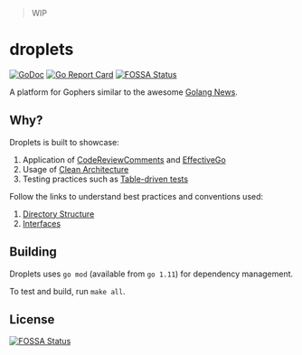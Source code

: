 > WIP

# droplets

[![GoDoc](https://godoc.org/github.com/spy16/droplets?status.svg)](https://godoc.org/github.com/spy16/droplets) [![Go Report Card](https://goreportcard.com/badge/github.com/spy16/droplets)](https://goreportcard.com/report/github.com/spy16/droplets)
[![FOSSA Status](https://app.fossa.io/api/projects/git%2Bgithub.com%2Fspy16%2Fdroplets.svg?type=shield)](https://app.fossa.io/projects/git%2Bgithub.com%2Fspy16%2Fdroplets?ref=badge_shield)

A platform for Gophers similar to the awesome [Golang News](http://golangnews.com).

## Why?

Droplets is built to showcase:

1. Application of [CodeReviewComments](https://github.com/golang/go/wiki/CodeReviewComments) and [EffectiveGo](https://golang.org/doc/effective_go.html)
2. Usage of [Clean Architecture](http://blog.cleancoder.com/uncle-bob/2012/08/13/the-clean-architecture.html)
3. Testing practices such as [Table-driven tests](https://github.com/golang/go/wiki/TableDrivenTests)

Follow the links to understand best practices and conventions used:
1. [Directory Structure](./docs/organization.md)
2. [Interfaces](./docs/interfaces.md)

## Building

Droplets uses `go mod` (available from `go 1.11`) for dependency management.

To test and build, run `make all`.

## License
[![FOSSA Status](https://app.fossa.io/api/projects/git%2Bgithub.com%2Fspy16%2Fdroplets.svg?type=large)](https://app.fossa.io/projects/git%2Bgithub.com%2Fspy16%2Fdroplets?ref=badge_large)
